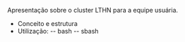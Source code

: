 Apresentação sobre o cluster LTHN para a equipe usuária.

- Conceito e estrutura
- Utilização:
-- bash
-- sbash

